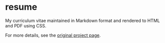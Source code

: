 # resume

My curriculum vitae maintained in Markdown format and rendered to HTML and PDF using CSS.

For more details, see the [original project page](http://elipapa.github.io/markdown-cv).

